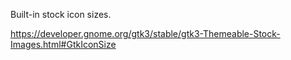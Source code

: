 Built-in stock icon sizes.

https://developer.gnome.org/gtk3/stable/gtk3-Themeable-Stock-Images.html#GtkIconSize